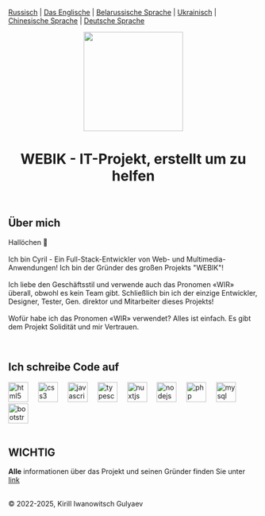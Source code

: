 <p><a href="https://github.com/gki-webik/gki-webik/blob/main/README.md">Russisch</a> | <a href="https://github.com/gki-webik/gki-webik/blob/main/README-EN.md">Das Englische</a> | <a href="https://github.com/gki-webik/gki-webik/blob/main/README-BE.md">Belarussische Sprache</a> | <a href="https://github.com/gki-webik/gki-webik/blob/main/README-UK.md">Ukrainisch</a> | <a href="https://github.com/gki-webik/gki-webik/blob/main/README-ZH.md">Chinesische Sprache</a> | <a href="https://github.com/gki-webik/gki-webik/blob/main/README-DE.md">Deutsche Sprache</a></p>
<div align="center">
  <kbd><img height="200" src="https://mfs.gki-webik.ru/s?path=/images/regular/iconka.png"  /></kbd>
</div>
<h1 align="center">WEBIK - IT-Projekt, erstellt um zu helfen</h1>
<br>
<h2 style="text-align: left;">Über mich</h2>
<p style="text-align: left;">Hallöchen 👋<br><br>Ich bin Cyril - Ein Full-Stack-Entwickler von Web- und Multimedia-Anwendungen! Ich bin der Gründer des großen Projekts "WEBIK"!<br><br>Ich liebe den Geschäftsstil und verwende auch das Pronomen «WIR» überall, obwohl es kein Team gibt. Schließlich bin ich der einzige Entwickler, Designer, Tester, Gen. direktor und Mitarbeiter dieses Projekts!<br><br>Wofür habe ich das Pronomen «WIR» verwendet? Alles ist einfach. Es gibt dem Projekt Solidität und mir Vertrauen.</p>
<br>
<h2 style="text-align: left;">Ich schreibe Code auf</h2>
<div style="text-align: left;">
  <img src="https://cdn.jsdelivr.net/gh/devicons/devicon/icons/html5/html5-original.svg" height="40" alt="html5 logo"  />
  <img width="12" />
  <img src="https://cdn.jsdelivr.net/gh/devicons/devicon/icons/css3/css3-original.svg" height="40" alt="css3 logo"  />
  <img width="12" />
  <img src="https://cdn.jsdelivr.net/gh/devicons/devicon/icons/javascript/javascript-original.svg" height="40" alt="javascript logo"  />
  <img width="12" />
  <img src="https://cdn.jsdelivr.net/gh/devicons/devicon/icons/typescript/typescript-original.svg" height="40" alt="typescript logo"  />
  <img width="12" />
  <img src="https://cdn.jsdelivr.net/gh/devicons/devicon/icons/nuxtjs/nuxtjs-original.svg" height="40" alt="nuxtjs logo"  />
  <img width="12" />
  <img src="https://cdn.jsdelivr.net/gh/devicons/devicon/icons/nodejs/nodejs-original.svg" height="40" alt="nodejs logo"  />
  <img width="12" />
  <img src="https://cdn.jsdelivr.net/gh/devicons/devicon/icons/php/php-original.svg" height="40" alt="php logo"  />
  <img width="12" />
  <img src="https://cdn.jsdelivr.net/gh/devicons/devicon/icons/mysql/mysql-original.svg" height="40" alt="mysql logo"  />
  <img width="12" />
  <img src="https://cdn.jsdelivr.net/gh/devicons/devicon/icons/bootstrap/bootstrap-original.svg" height="40" alt="bootstrap logo"  />
</div>
<br>
<h2>WICHTIG</h2>
<p><b>Alle</b> informationen über das Projekt und seinen Gründer finden Sie unter <a href="https://klicks.ru/my" target="_blank">link</a></p>
<br>
© 2022-2025, Kirill Iwanowitsch Gulyaev
